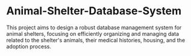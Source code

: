 # Animal-Shelter-Database-System
This project aims to design a robust database management system for animal shelters, focusing on efficiently organizing and managing data related to the shelter's animals, their medical histories, housing, and the adoption process. 
